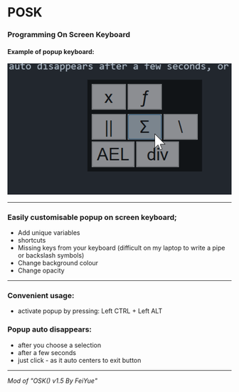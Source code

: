 # POSK
### Programming On Screen Keyboard

#### **Example of popup keyboard:**

![Screenshot of popup menu](chrome_trKuP3AQ4m.png?raw=true "GUI")

----

### Easily **customisable** popup on screen keyboard;
- Add unique variables
- shortcuts
- Missing keys from your keyboard (difficult on my laptop to write a pipe or backslash symbols)
- Change background colour
- Change opacity
 
----

### **Convenient usage:**
- activate popup by pressing: Left CTRL + Left ALT
  
### **Popup auto disappears:**
- after you choose a selection
- after a few seconds
- just click - as it auto centers to exit button

----


*Mod of "OSK() v1.5  By FeiYue"*
